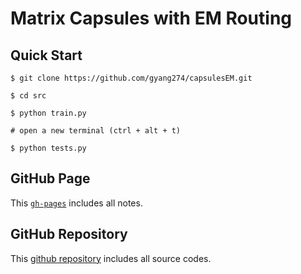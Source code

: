 # Matrix Capsules with EM Routing

## Quick Start

```
$ git clone https://github.com/gyang274/capsulesEM.git

$ cd src

$ python train.py

# open a new terminal (ctrl + alt + t)

$ python tests.py
```

## GitHub Page

This [`gh-pages`](https://gyang274.github.io/capsulesEM/) includes all notes.

## GitHub Repository

This [github repository](https://github.com/gyang274/capsulesEM) includes all source codes.
